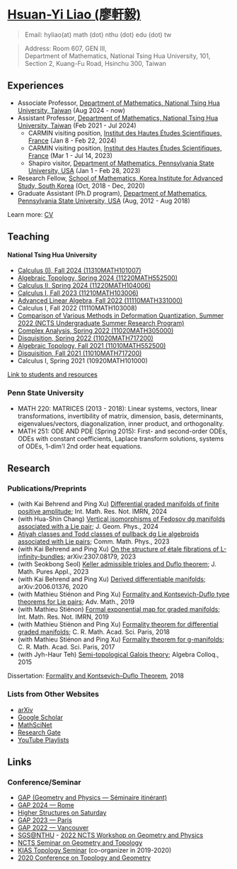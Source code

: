 ﻿
# [Hsuan-Yi Liao (廖軒毅)](http://www.math.nthu.edu.tw/front/Members/FullTime/member.php?ID=bnRodV9tYXRoJkZ1bGxUaW1l&PID=20841) 

>Email: 
hyliao(at) math (dot) nthu (dot) edu (dot) tw	

>Address: 
Room 607, GEN III,    
Department of Mathematics,
National Tsing  Hua University, 
101, Section 2, Kuang-Fu Road, 
Hsinchu 300, Taiwan     

  




## Experiences



-   Associate Professor, [Department of Mathematics, National Tsing Hua University, Taiwan](http://www.math.nthu.edu.tw/) (Aug 2024 - now)
-   Assistant Professor, [Department of Mathematics, National Tsing Hua University, Taiwan](http://www.math.nthu.edu.tw/) (Feb 2021 - Jul 2024)
    -   CARMIN visiting position, [Institut des Hautes Études Scientifiques, France](https://www.ihes.fr/en/) (Jan 8 - Feb 22, 2024)
    -   CARMIN visiting position, [Institut des Hautes Études Scientifiques, France](https://www.ihes.fr/en/) (Mar 1 - Jul 14, 2023)
    -   Shapiro visitor, [Department of Mathematics, Pennsylvania State University, USA](https://science.psu.edu/math) (Jan 1 - Feb 28, 2023)
-   Research Fellow, [School of Mathematics, Korea Institute for Advanced Study, South Korea](https://www.kias.re.kr/kias/main/main.do) (Oct, 2018 - Dec, 2020)
-   Graduate Assistant (Ph.D program), [Department of Mathematics, Pennsylvania State University, USA](https://science.psu.edu/math) (Aug, 2012 - Aug 2018)

Learn more: [CV](CV_liao.pdf)

## Teaching 

#### National Tsing Hua University 
- [Calculus (I), Fall 2024 (11310MATH101007)](11310MATH101007.html) 
- [Algebraic Topology, Spring 2024 (11220MATH552500)](11220MATH552500.html) 
- [Calculus II, Spring 2024 (11220MATH104006)](11220MATH104006.html) 
- [Calculus I, Fall 2023 (11210MATH103006)](11210MATH103006.html) 
- [Advanced Linear Algebra, Fall 2022 (11110MATH331000)](11110MATH331000.html) 
- Calculus I, Fall 2022 (11110MATH103008) 
- [Comparison of Various Methods in Deformation Quantization, Summer 2022 (NCTS Undergraduate Summer Research Program)](https://sites.google.com/view/usrp2022-dq/home) 
- [Complex Analysis, Spring 2022 (11020MATH305000)](11020MATH305000.html) 
- [Disquisition, Spring 2022 (11020MATH717200)](11020MATH717200.html) 
- [Algebraic Topology, Fall 2021 (11010MATH552500)](11010MATH552500.html) 
- [Disquisition, Fall 2021 (11010MATH717200)](11010MATH717200.html) 
- Calculus I, Spring 2021 (10920MATH101000) 

[Link to students and resources](student.html) 

### Penn State University 
- MATH 220: MATRICES (2013 - 2018): Linear systems, vectors, linear transformations, invertibility of matrix, dimension, basis, determinants, eigenvalues/vectors, diagonalization, inner product, and orthogonality. 
- MATH 251: ODE AND PDE (Spring 2015): First- and second-order ODEs, ODEs with constant coefficients, Laplace transform solutions, systems of ODEs, 1-dim'l 2nd order heat equations. 

## Research 
### Publications/Preprints 
- (with Kai Behrend and Ping Xu) [Differential graded manifolds of finite positive amplitude](https://doi.org/10.1093/imrn/rnae023); Int. Math. Res. Not. IMRN, 2024 
- (with Hua-Shin Chang) [Vertical isomorphisms of Fedosov dg manifolds associated with a Lie pair](https://doi.org/10.1016/j.geomphys.2024.105169); J. Geom. Phys., 2024 
- [Atiyah classes and Todd classes of pullback dg Lie algebroids associated with Lie pairs](https://link.springer.com/article/10.1007/s00220-023-04854-y); Comm. Math. Phys., 2023 
- (with Kai Behrend and Ping Xu) [On the structure of étale fibrations of L-infinity-bundles](https://arxiv.org/abs/2307.08179); arXiv:2307.08179, 2023 
- (with Seokbong Seol) [Keller admissible triples and Duflo theorem](https://www.sciencedirect.com/science/article/abs/pii/S0021782423000259); J. Math. Pures Appl., 2023 
- (with Kai Behrend and Ping Xu) [Derived differentiable manifolds](https://arxiv.org/abs/2006.01376); arXiv:2006.01376, 2020 
- (with Mathieu Stiénon and Ping Xu) [Formality and Kontsevich-Duflo type theorems for Lie pairs](https://doi.org/10.1016/j.aim.2019.04.047); Adv. Math., 2019 
- (with Mathieu Stiénon) [Formal exponential map for graded manifolds](https://doi.org/10.1093/imrn/rnx130); Int. Math. Res. Not. IMRN, 2019
- (with Mathieu Stiénon and Ping Xu) [Formality theorem for differential graded manifolds](https://doi.org/10.1016/j.crma.2017.11.017); C. R. Math. Acad. Sci. Paris, 2018 
- (with Mathieu Stiénon and Ping Xu) [Formality theorem for g-manifolds](https://doi.org/10.1016/j.crma.2017.03.008); C. R. Math. Acad. Sci. Paris, 2017 
- (with Jyh-Haur Teh) [Semi-topological Galois theory](https://doi.org/10.1142/S1005386715000589); Algebra Colloq., 2015 

Dissertation: [Formality and Kontsevich–Duflo Theorem](https://etda.libraries.psu.edu/catalog/15471hul170), 2018 

### Lists from Other Websites 
- [arXiv](https://arxiv.org/search/math?query=Liao%2C+Hsuan-Yi&searchtype=author&abstracts=show&order=-announced_date_first&size=50) 
- [Google Scholar](https://scholar.google.com/citations?user=6CI3x2EAAAAJ&hl=en) 
- [MathSciNet](https://mathscinet.ams.org/mathscinet/search/publications.html?pg4=AUCN&s4=Liao%2C+Hsuan-Yi&co4=AND&pg5=TI&s5=&co5=AND&pg6=PC&s6=&co6=AND&pg7=ALLF&s7=&co7=AND&dr=all&yrop=eq&arg3=&yearRangeFirst=&yearRangeSecond=&pg8=ET&s8=All&review_format=html&Submit=Search) 
- [Research Gate](https://www.researchgate.net/profile/Hsuan_Yi_Liao) 
- [YouTube Playlists](https://www.youtube.com/@Hsuan-yiLiaoNTHU/playlists) 

## Links 

### Conference/Seminar 
- [GAP (Geometry and Physics — Séminaire itinérant)](https://sites.google.com/view/gapseminaireitinerant/home) 
- [GAP 2024 — Rome](https://www.mat.uniroma1.it/GAP2024) 
- [Higher Structures on Saturday](https://sites.google.com/view/higherstructuresonsaturday/) 
- [GAP 2023 — Paris](https://ulysses8791.github.io/gap2023.html) 
- [GAP 2022 — Vancouver](https://sites.google.com/view/gap-xvii-vancouver/) 
- [SGS@NTHU](https://sites.google.com/view/sgsnthu/home) - [2022 NCTS Workshop on Geometry and Physics](https://ncts.ntu.edu.tw/events_2_detail.php?nid=372) 
- [NCTS Seminar on Geometry and Topology](http://www.ncts.ntu.edu.tw/events_seminars_detail.php?gid=356) 
- [KIAS Topology Seminar](http://newton.kias.re.kr/~topology/) (co-organizer in 2019-2020) 
- [2020 Conference on Topology and Geometry](http://events.kias.re.kr/h/WAC20/)
